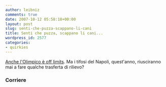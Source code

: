 ```yaml
---
author: leibniz
comments: true
date: 2007-10-12 05:58:18+00:00
layout: post
slug: senti-che-puzza-scappano-li-cani
title: Senti che puzza, scappano li cani...
wordpress_id: 2577
categories:
- quirkies
---
```


[Anche l'Olimpico è off limits](http://www.corriere.it/sport/07_ottobre_11/napoli_tifosi_olimpico.shtml). Ma i tifosi del Napoli, quest'anno, riusciranno mai a fare qualche trasferta di rilievo? 

### Corriere 
